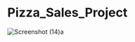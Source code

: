 # Pizza_Sales_Project

![Screenshot (14)a](https://github.com/vikashkr09/Pizza_Sales_Project/assets/121419780/c2f99110-dd22-471e-95eb-4619dbdc4694)
